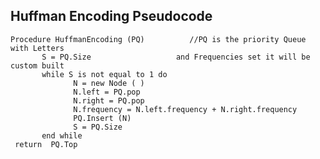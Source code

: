 ## Huffman Encoding Pseudocode
    Procedure HuffmanEncoding (PQ)          //PQ is the priority Queue with Letters		                       
           S = PQ.Size			         and Frequencies set it will be custom built 
           while S is not equal to 1 do
                  N = new Node ( ) 
                  N.left = PQ.pop
                  N.right = PQ.pop
                  N.frequency = N.left.frequency + N.right.frequency
                  PQ.Insert (N)
	              S = PQ.Size
           end while
     return  PQ.Top
